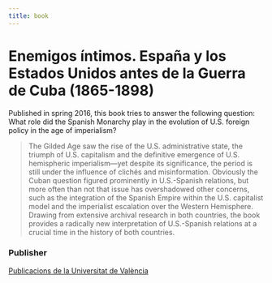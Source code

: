 ```yaml
---
title: book
---
```


# Enemigos íntimos. España y los Estados Unidos antes de la Guerra de Cuba (1865-1898) 

Published in spring 2016, this book tries to answer the following question: What role did the Spanish Monarchy play in the evolution of U.S. foreign policy in the age of imperialism?

> The Gilded Age saw the rise of the U.S. administrative state, the triumph of U.S. capitalism and the definitive emergence of U.S. hemispheric imperialism—yet despite its significance, the period is still under the influence of clichés and misinformation. Obviously the Cuban question figured prominently in U.S.-Spanish relations, but more often than not that issue has overshadowed other concerns, such as the integration of the Spanish Empire within the U.S. capitalist model and the imperialist escalation over the Western Hemisphere. Drawing from extensive archival research in both countries, the book provides a radically new interpretation of U.S.-Spanish relations at a crucial time in the history of both countries.


### Publisher
[Publicacions de la Universitat de València](https://puv.uv.es/enemigos-intimos.html)
